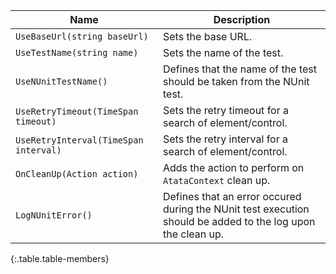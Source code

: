 Name | Description
---- | -----------
`UseBaseUrl(string baseUrl)` | Sets the base URL.
`UseTestName(string name)` | Sets the name of the test.
`UseNUnitTestName()` | Defines that the name of the test should be taken from the NUnit test.
`UseRetryTimeout(TimeSpan timeout)` | Sets the retry timeout for a search of element/control.
`UseRetryInterval(TimeSpan interval)` | Sets the retry interval for a search of element/control.
`OnCleanUp(Action action)` | Adds the action to perform on `AtataContext` clean up.
`LogNUnitError()` | Defines that an error occured during the NUnit test execution should be added to the log upon the clean up.
{:.table.table-members}